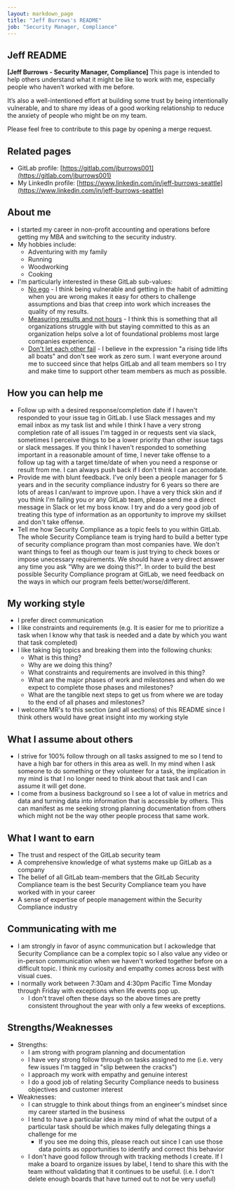 ```yaml
---
layout: markdown_page
title: "Jeff Burrows's README"
job: "Security Manager, Compliance"
---
```

 

## Jeff README

**[Jeff Burrows - Security Manager, Compliance]** This page is intended to help others understand what it might be like to work with me, especially people who haven’t worked with me before. 

It’s also a well-intentioned effort at building some trust by being intentionally vulnerable, and to share my ideas of a good working relationship to reduce the anxiety of people who might be on my team.

Please feel free to contribute to this page by opening a merge request. 

## Related pages

* GitLab profile: [https://gitlab.com/jburrows001](https://gitlab.com/jburrows001)
* My LinkedIn profile: [https://www.linkedin.com/in/jeff-burrows-seattle](https://www.linkedin.com/in/jeff-burrows-seattle)

## About me

* I started my career in non-profit accounting and operations before getting my MBA and switching to the security industry.
* My hobbies include:
   * Adventuring with my family
   * Running
   * Woodworking
   * Cooking
* I'm particularly interested in these GitLab sub-values:
   * [No ego](/handbook/values/#no-ego) - I think being vulnerable and getting in the habit of admitting when you are wrong makes it easy for others to challenge assumptions and bias that creep into work which increases the quality of my results.
   * [Measuring results and not hours](/handbook/values/#measure-results-not-hours) - I think this is something that all organizations struggle with but staying committed to this as an organization helps solve a lot of foundational problems most large companies experience.
   * [Don't let each other fail](/handbook/values/#dont-let-each-other-fail) - I believe in the expression "a rising tide lifts all boats" and don't see work as zero sum. I want everyone around me to succeed since that helps GitLab and all team members so I try and make time to support other team members as much as possible.

## How you can help me

* Follow up with a desired response/completion date if I haven't responded to your issue tag in GitLab. I use Slack messages and my email inbox as my task list and while I think I have a very strong completion rate of all issues I'm tagged in or requests sent via slack, sometimes I perceive things to be a lower priority than other issue tags or slack messages. If you think I haven't responded to something important in a reasonable amount of time, I never take offense to a follow up tag with a target time/date of when you need a response or result from me. I can always push back if I don't think I can accomodate.
* Provide me with blunt feedback. I've only been a people manager for 5 years and in the security compliance industry for 6 years so there are lots of areas I can/want to improve upon. I have a very thick skin and if you think I'm failing you or any GitLab team, please send me a direct message in Slack or let my boss know. I try and do a very good job of treating this type of information as an opportunity to improve my skillset and don't take offense.
* Tell me how Security Compliance as a topic feels to you within GitLab. The whole Security Compliance team is trying hard to build a better type of security compliance program than most companies have. We don't want things to feel as though our team is just trying to check boxes or impose unecessary requirements. We should have a very direct answer any time you ask "Why are we doing this?". In order to build the best possible Security Compliance program at GitLab, we need feedback on the ways in which our program feels better/worse/different.

## My working style

* I prefer direct communication
* I like constraints and requirements (e.g. It is easier for me to prioritize a task when I know why that task is needed and a date by which you want that task completed)
* I like taking big topics and breaking them into the following chunks:
   * What is this thing?
   * Why are we doing this thing?
   * What constraints and requirements are involved in this thing?
   * What are the major phases of work and milestones and when do we expect to complete those phases and milestones?
   * What are the tangible next steps to get us from where we are today to the end of all phases and milestones?
* I welcome MR's to this section (and all sections) of this README since I think others would have great insight into my working style

## What I assume about others

* I strive for 100% follow through on all tasks assigned to me so I tend to have a high bar for others in this area as well. In my mind when I ask someone to do something or they volunteer for a task, the implication in my mind is that I no longer need to think about that task and I can assume it will get done.
* I come from a business background so I see a lot of value in metrics and data and turning data into information that is accessible by others. This can manifest as me seeking strong planning documentation from others which might not be the way other people process that same work.

## What I want to earn

* The trust and respect of the GitLab security team
* A comprehensive knowledge of what systems make up GitLab as a company
* The belief of all GitLab team-members that the GitLab Security Compliance team is the best Security Compliance team you have worked with in your career
* A sense of expertise of people management within the Security Compliance industry

## Communicating with me

* I am strongly in favor of async communication but I ackowledge that Security Compliance can be a complex topic so I also value any video or in-person communication when we haven't worked together before on a difficult topic. I think my curiosity and empathy comes across best with visual cues.
* I normally work between 7:30am and 4:30pm Pacific Time Monday through Friday with exceptions when life events pop up. 
   * I don't travel often these days so the above times are pretty consistent throughout the year with only a few weeks of exceptions.

## Strengths/Weaknesses

* Strengths:
   * I am strong with program planning and documentation
   * I have very strong follow through on tasks assigned to me (i.e. very few issues I'm tagged in "slip between the cracks")
   * I approach my work with empathy and genuine interest
   * I do a good job of relating Security Compliance needs to business objectives and customer interest
* Weaknesses:
   * I can struggle to think about things from an engineer's mindset since my career started in the business
   * I tend to have a particular idea in my mind of what the output of a particular task should be which makes fully delegating things a challenge for me
      * If you see me doing this, please reach out since I can use those data points as opportunities to identify and correct this behavior
   * I don't have good follow through with tracking methods I create. If I make a board to organize issues by label, I tend to share this with the team without validating that it continues to be useful. (i.e. I don't delete enough boards that have turned out to not be very useful)
